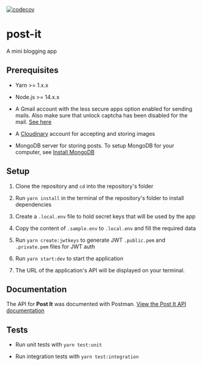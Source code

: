 [![codecov](https://codecov.io/gh/sudo-kaizen/post-it/branch/main/graph/badge.svg?token=GSbO3lR9fX)](https://codecov.io/gh/sudo-kaizen/post-it)

# post-it

A mini blogging app

## Prerequisites

- Yarn >= 1.x.x

- Node.js >= 14.x.x
- A Gmail account with the less secure apps option enabled for sending mails. Also make sure that unlock captcha has been disabled for the mail. [See here](https://accounts.google.com/b/0/DisplayUnlockCaptcha)

- A [Cloudinary](https://cloudinary.com/) account for accepting and storing images

- MongoDB server for storing posts. To setup MongoDB for your computer, see [Install MongoDB](https://docs.mongodb.com/guides/server/install/)

## Setup

1. Clone the repository and `cd` into the repository's folder

2. Run `yarn install` in the terminal of the repository's folder to install dependencies

3. Create a `.local.env` file to hold secret keys that will be used by the app

4. Copy the content of `.sample.env` to `.local.env` and fill the required data

5. Run `yarn create:jwtkeys` to generate JWT `.public.pem` and `.private.pem` files for JWT auth

6. Run `yarn start:dev` to start the application

7. The URL of the application's API will be displayed on your terminal.

## Documentation

The API for **Post It** was documented with Postman. [View the Post It API documentation](https://documenter.getpostman.com/view/16008266/TzXzDcNR)

## Tests

- Run unit tests with `yarn test:unit`

- Run integration tests with `yarn test:integration`

